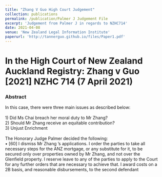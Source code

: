 ```yaml
---
title: "Zhang V Guo High Court Judgement"
collection: publications
permalink: /publication/Palmer J Judgement File
excerpt: 'Judgement from Palmer J in regards to NZHC714'
date: 2021-04-08
venue: 'New Zealand Legal Information Institute'
paperurl: 'http://tannerguo.github.io/files/Paper1.pdf'
---
```

<h1> In the High Court of New Zealand Auckland Registry: Zhang v Guo [2021] NZHC 714 (7 April 2021) </h1>

<h3>Abstract</h3>
In this case, there were three main issues as described below: <br/>
<br/>
1) Did Ms Chai breach her moral duty to Mr Zhang? <br/>
2) Should Mr Zhang receive an equitable contribution? <br/>
3) Unjust Enrichment <br/>
<br/>
The Honorary Judge Palmer decided the following: <br/>
• [60] I dismiss Mr Zhang ’s applications. I order the parties to take all necessary steps for the ANZ mortgage, or any substitute for it, to be secured only over properties owned by Mr Zhang, and not over the Glenfield property. 
I reserve leave to any of the parties to apply to the Court for any further orders that are necessary to achieve that. I award costs on a 2B basis, and reasonable disbursements, to the second defendant
